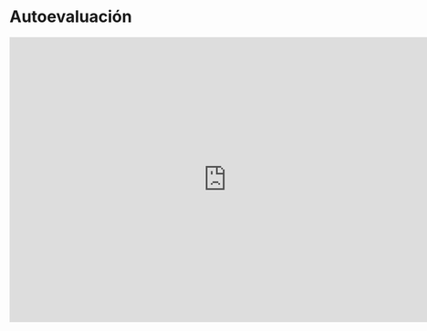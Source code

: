 # Autoevaluación

<div class="iframeFormWrapper">
	<iframe src="https://docs.google.com/forms/d/e/1FAIpQLSdUbx5V4l41A5Y62T6hbODn6ligPNzjX9VZmi1mmoAUDHLYfw/viewform?embedded=true" width="760" height="500" frameborder="0" marginheight="0" marginwidth="0">Cargando...</iframe>
</div>
